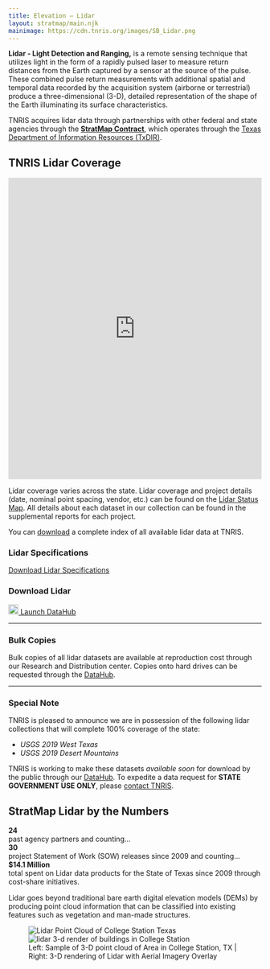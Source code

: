 ```yaml
---
title: Elevation – Lidar
layout: stratmap/main.njk
mainimage: https://cdn.tnris.org/images/SB_Lidar.png
---
```


<div class="container-md">
  <div class="row">
    <div class="col-lg-8">
      <p class="lead"><strong>Lidar - Light Detection and Ranging,</strong> is a remote sensing technique that utilizes light in the form of a rapidly pulsed laser to measure return distances from the Earth captured by a sensor at the source of the pulse. These combined pulse return measurements with additional spatial and temporal data recorded by the acquisition system (airborne or terrestrial) produce a three-dimensional (3-D), detailed representation of the shape of the Earth illuminating its surface characteristics.</p>
      <p class="lead"> TNRIS acquires lidar data through partnerships with other federal and state agencies through the <a href="/stratmap/stratmap-contracts"><strong>StratMap Contract</strong></a>, which operates through the <a href="https://dir.texas.gov/">Texas Department of Information Resources (TxDIR)</a>.
      <h2>TNRIS Lidar Coverage</h2>
      <iframe width="100%" height="600" frameborder="0" scrolling="no" marginheight="0" marginwidth="0" title="TNRIS.ORG Lidar Coverage Map" src="https://tnris.maps.arcgis.com/apps/Embed/index.html?webmap=66a83e8e93f54068a16477eb4e9f0e75&extent=-108.0433,27.1914,-91.8164,35.3132&home=true&zoom=true&previewImage=false&scale=true&legend=true&disable_scroll=true&theme=light"></iframe>
      <p>Lidar coverage varies across the state. Lidar coverage and project details (date, nominal point spacing, vendor, etc.) can be found on the <a href="https://arcg.is/1nmCnm0">Lidar Status Map</a>. All details about each dataset in our collection can be found in the supplemental reports for each project.</p>
      <p>You can <a href="https://data.tnris.org/5751f066-28be-46af-b795-08387a27da6e/resources/tnris-lidar_48_vector.zip">download</a> a complete index of all available lidar data at TNRIS.</p>
    </div>
    <div class="col-lg-4">
      <h3>Lidar Specifications</h3>
      <a class="btn btn-lg btn-success" href="https://cdn.tnris.org/documents/state_of_texas_stratmap_lidar_specification_ver_XIII.pdf"><i class="fa fa-file"></i> Download Lidar Specifications</a>
      <h3>Download Lidar</h3>
      <a class="btn btn-lg btn-tnris" href="https://data.tnris.org"><img style="width: 20px; margin-bottom: 0 !important;" src="https://cdn.tnris.org/images/baseline_view_comfy_white_36dp.png"> Launch DataHub</a>
      <hr class="clearfix">
      <h3>Bulk Copies</h3>
      <p>Bulk copies of all lidar datasets are available at reproduction cost through our Research and Distribution center. Copies onto hard drives can be requested through the <a href="https://data.tnris.org">DataHub</a>.</p>
      <hr class="clearfix">
      <h3>Special Note</h3>
      <p>TNRIS is pleased to announce we are in possession of the following lidar collections that will complete 100% coverage of the state: 
        <ul>
          <li><i>USGS 2019 West Texas</i></li>
          <li><i>USGS 2019 Desert Mountains</i></li>
        </ul>
      </p>
      <p>TNRIS is working to make these datasets <i>available soon</i> for download by the public through our <a href="https://data.tnris.org/" target="_blank">DataHub</a>. To expedite a data request for <b>STATE GOVERNMENT USE ONLY</b>, please <a href="/contact">contact TNRIS</a>.</p>
    </div>

  </div>
</div>

<section id="stratmap-by-the-numbers" class="lidar-numbers">
  <div class="container-md">
    <h2>StratMap Lidar by the Numbers</h2>
      <div class="row">
          <div class="col-sm-4">
            <strong>24</strong><br> past agency partners and counting...
          </div>
          <div class="col-sm-4">
            <strong>30</strong><br> project Statement of Work (SOW) releases since 2009 and counting...
          </div>
          <div class="col-sm-4">
            <strong>$14.1 Million</strong><br> total spent on Lidar data products for the State of Texas since 2009 through cost-share initiatives.
          </div>
        </div>
    </div>
</section>

<div class="container-md">
  <p class="lead" style="margin-top: 15px;">
    Lidar goes beyond traditional bare earth digital elevation models (DEMs) by producing point cloud information that can be classified into existing features such as vegetation and man-made structures.
  </p>
  <figure class="full-article-figure">
    <div id="imageCompare1" class='twentytwenty-container lidar-compare'>
      <img class="img-fluid" src="https://cdn.tnris.org/images/flyover_pointcloud_lidar_sample.jpg" alt="Lidar Point Cloud of College Station Texas">
      <img class="img-fluid" src="https://cdn.tnris.org/images/flyover_render_buildings_lidar_sample.jpg" alt="lidar 3-d render of buildings in College Station">
    </div>
    <figcaption class="text-center">Left: Sample of 3-D point cloud of Area in College Station, TX | Right: 3-D rendering of Lidar with Aerial Imagery Overlay</figcaption>
  </figure>
</div>
